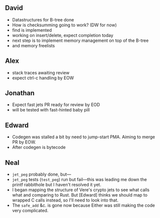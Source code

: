 ## David
- Datastructures for B-tree done
- How is checksumming going to work? (DW for now)
- find is implemented
- working on insert/delete, expect completion today
- next step is to implement memory management on top of the B-tree
- and memory freelists

## Alex
- stack traces awaiting review
- expect ctrl-c handling by EOW

## Jonathan
- Expect fast jets PR ready for review by EOD
- will be tested with fast-hinted baby pill

## Edward
- Codegen was stalled a bit by need to jump-start PMA. Aiming to merge PR by EOW.
- After codegen is bytecode

## Neal
- `jet_peg` probably done, but—
- `jet_peg` tests (`test_peg`) run but fail—this was leading me down the printf rabbithole but I haven't resolved it yet.
- I began mapping the structure of Vere's crypto jets to see what calls what and comparing to Rust. But [Edward] thinks we should map to wrapped C calls instead, so I'll need to look into that.
- The `safe_add` &c. is gone now because Either was still making the code very complicated.
